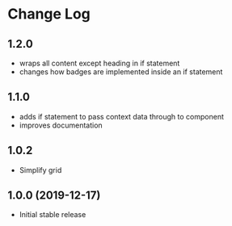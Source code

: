 # Change Log

## 1.2.0

* wraps all content except heading in if statement
* changes how badges are implemented inside an if statement

## 1.1.0

* adds if statement to pass context data through to component
* improves documentation

## 1.0.2

* Simplify grid

## 1.0.0 (2019-12-17)

* Initial stable release
